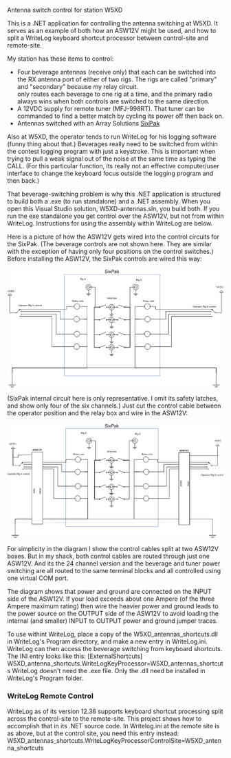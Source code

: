 Antenna switch control for station W5XD

This is a .NET application for controlling the antenna switching at W5XD.
It serves as an example of both how an ASW12V might be used,
and how to split a WriteLog keyboard shortcut processor between control-site
and remote-site.

My station has these items to control:
<ul>
<li>Four beverage antennas (receive only) that each can be switched into the RX antenna port of either of two rigs. The
 rigs are called "primary" and "secondary" because my relay circuit.</li>
only routes each beverage to one rig at a time, and the primary radio always wins when both controls are switched 
    to the same direction.</li>
<li>A 12VDC supply for remote tuner (MFJ-998RT). That tuner can be commanded to find a better match by cycling its power off then back on.</li>
<li>Antennas switched with an Array Solutions <a href='https://www.arraysolutions.com/antennas-switching/sixpak-so'>SixPak</a></li>
</ul>

Also at W5XD, the operator tends to run WriteLog for his logging software (funny thing
about that.) Beverages really need to be switched from within the contest logging program
with just a keystroke. This is important when trying to pull a weak signal out of the noise at the same time as typing the CALL.
(For this particular function, its really not an effective computer/user interface to
change the keyboard focus outside the logging program and then back.)

That beverage-switching problem is why this .NET application is structured to build both 
a .exe (to run standalone) and a .NET assembly.
When you open this Visual Studio solution, W5XD-antennas.sln, you build both. If you run the exe standalone 
you get control over the ASW12V,
but not from within WriteLog. Instructions for using the assembly within WriteLog are below. 

Here is a picture of how the ASW12V gets wired into the control circuits for the SixPak. (The
beverage controls are not shown here. They are similar with the exception of having only four positions
on the control switches.)
Before installing the ASW12V, the SixPak controls are wired this way:
<p align='center'><img src='6PakBefore.png' alt='6PakBefore.png'/></p>
(SixPak internal circuit here is only representative. I omit its safety latches, and 
show only four of the six channels.) Just cut the control cable between the operator position and the relay box and wire in the ASW12V:
<p align='center'><img src='6PakAfter.png' alt='6PakAfter.png'/></p>
For simplicity in the diagram I show the control cables split at
two ASW12V boxes. But in my shack, both control cables are routed through
just one ASW12V. And its the 24 channel version and the beverage
and tuner power switching are all routed to the same terminal blocks
and all controlled using one virtual COM port.

The diagram shows that power and ground are connected on the INPUT side of the ASW12V.
If your load exceeds about one Ampere (of the three Ampere maximum rating) then
wire the heavier power and ground leads to the power source on the OUTPUT side of the
ASW12V to avoid loading the internal (and smaller) INPUT to OUTPUT power and ground jumper traces.

To use withint WriteLog, place a copy of the W5XD_antennas_shortcuts.dll in WriteLog's Program directory,
and make a new entry in WriteLog.ini. WriteLog can then access the beverage switching from
keyboard shortcuts. The INI entry looks like this:
[ExternalShortcuts]
W5XD_antenna_shortcuts.WriteLogKeyProcessor=W5XD_antennas_shortcuts
WriteLog doesn't need the .exe file. Only the .dll need be installed in WriteLog's Program folder.

<h3>WriteLog Remote Control</h3>
WriteLog as of its version 12.36 supports keyboard shortcut processing split across
the control-site to the remote-site. This project shows how to accomplish that
in its .NET source code. In Writelog.ini at the remote site is as above, but at the control site,
you need this entry instead:
W5XD_antennas_shortcuts.WriteLogKeyProcessorControlSite=W5XD_antenna_shortcuts
 
